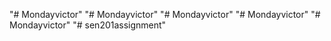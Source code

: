 "# Mondayvictor" 
"# Mondayvictor" 
"# Mondayvictor" 
"# Mondayvictor" 
"# Mondayvictor" 
"# sen201assignment" 
